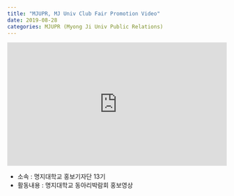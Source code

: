 ```yaml
---
title: "MJUPR, MJ Univ Club Fair Promotion Video"
date: 2019-08-28
categories: MJUPR (Myong Ji Univ Public Relations)
---
```


<div style="width:100%; position:relative; padding-bottom: 56.25%;">
<iframe width="100%" height="100%" style="position:absolute;" src="https://www.youtube.com/embed/l0a1SqmIofI" frameborder="0" allowfullscreen></iframe>
</div>
  
* 소속 : 명지대학교 홍보기자단 13기
* 활동내용 : 명지대학교 동아리박람회 홍보영상
